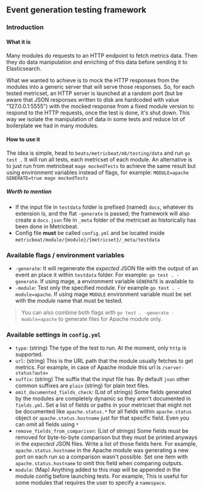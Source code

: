 ## Event generation testing framework

### Introduction

#### What it is
Many modules do requests to an HTTP endpoint to fetch metrics data. Then they do data manipulation and enriching of this data before sending it to Elasticsearch.

What we wanted to achieve is to mock the HTTP responses from the modules into a generic server that will serve those responses. So, for each tested metricset, an HTTP server is launched at a random port (but be aware that JSON responses written to disk are hardcoded with value "127.0.0.1:5555") with the mocked response from a fixed module version to respond to the HTTP requests, once the test is done, it's shut down. This way we isolate the manipulation of data in some tests and reduce lot of boilerplate we had in many modules.

#### How to use it

The idea is simple, head to `beats/metricbeat/mb/testing/data` and run `go test .` It will run all tests, each metricset of each module.
An alternative is to just run from metricbeat `mage mockedTests` to achieve the same result but using environment variables instead of flags, for example: `MODULE=apache GENERATE=true mage mockedTests`

##### Worth to mention
- If the input file in `testdata` folder is prefixed (named) `docs`, whatever its extension is, and the flat `-generate` is passed; the framework will also create a `docs.json` file in `_meta` folder of the metricset as historically has been done in Metricbeat.
- Config file **must** be called `config.yml` and be located inside `metricbeat/module/{module}/{metricset}/_meta/testdata`

### Available flags / environment variables

- `-generate`: It will regenerate the _expected_ JSON file with the output of an event an place it within `testdata` folder. For example: `go test . -generate`. If using mage, a environment variable `GENERATE` is available to 
- `-module`: Test only the specified module. For example `go test . -module=apache`. If using mage `MODULE` environment variable must be set with the _module_ name that must be tested.

> You can also combine both flags with `go test . -generate -module=apache` to generate files for Apache module only.

### Available settings in `config.yml`

- `type`: (string) The type of the test to run. At the moment, only `http` is supported.
- `url`: (string) This is the URL path that the module usually fetches to get metrics. For example, in case of Apache module this url is `/server-status?auto=` 
- `suffix`: (string) The suffix that the input file has. By default `json` other common suffixes are `plain` (string) for plain text files.
- `omit_documented_fields_check`: (List of strings) Some fields generated by the modules are completely dynamic so they aren't documented in `fields.yml`. Set a list of fields or paths in your metricset that might not be documented like `apache.status.*` for all fields within `apache.status` object or `apache.status.hostname` just for that specific field. Even you can omit all fields using `*`
- `remove_fields_from_comparison`: (List of strings) Some fields must be removed for byte-to-byte comparison but they must be printed anyways in the _expected_ JSON files. Write a list of those fields here. For example, `apache.status.hostname` in the Apache module was generating a new port on each run so a comparison wasn't possible. Set one item with `apache.status.hostname` to omit this field when comparing outputs.
- `module`: (Map) Anything added to this map will be appended in the module config before launching tests. For example, This is useful for some modules that requires the user to specify a `namespace`.
